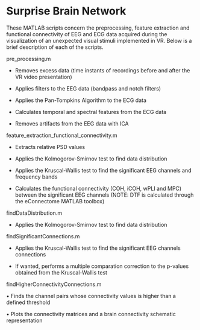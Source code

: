 # Surprise Brain Network
These MATLAB scripts concern the preprocessing, feature extraction and functional connectivity of EEG and ECG data acquired during the visualization of an unexpected visual stimuli implemented in VR. Below is a brief description of each of the scripts.

pre_processing.m

   - Removes excess data (time instants of recordings before and after the VR video presentation)

   - Applies filters to the EEG data (bandpass and notch filters)
     
   - Applies the Pan-Tompkins Algorithm to the ECG data

   - Calculates temporal and spectral features from the ECG data

   - Removes artifacts from the EEG data with ICA

feature_extraction_functional_connectivity.m

  - Extracts relative PSD values

  - Applies the Kolmogorov-Smirnov test to find data distribution

  - Applies the Kruscal-Wallis test to find the significant EEG channels and frequency bands

  - Calculates the functional connectivity (COH, iCOH, wPLI and MPC) between the significant EEG channels (NOTE: DTF is calculated through the eConnectome MATLAB toolbox)

findDataDistribution.m

  - Applies the Kolmogorov-Smirnov test to find data distribution

findSignificantConnections.m

  - Applies the Kruscal-Wallis test to find the significant EEG channels connections

  - If wanted, performs a multiple comparation correction to the p-values obtained from the Kruscal-Wallis test

findHigherConnectivityConnections.m

• Finds the channel pairs whose connectivity values is higher than a defined threshold

• Plots the connectivity matrices and a brain connectivity schematic representation
